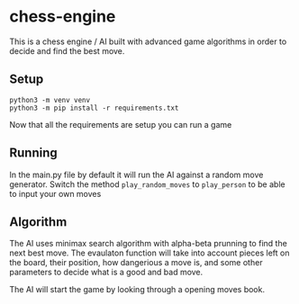 # chess-engine

This is a chess engine / AI built with advanced game algorithms in order to decide and find the best move.

## Setup
```
python3 -m venv venv
python3 -m pip install -r requirements.txt
```
Now that all the requirements are setup you can run a game

## Running
In the main.py file by default it will run the AI against a random move generator. Switch the method `play_random_moves` to `play_person` to be able to input your own moves

## Algorithm
The AI uses minimax search algorithm with alpha-beta prunning to find the next best move. The evaulaton function will take into account pieces left on the board, their position, how dangerious a move is, and some other parameters to decide what is a good and bad move.

The AI will start the game by looking through a opening moves book.
